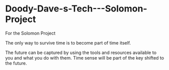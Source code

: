 # Doody-Dave-s-Tech---Solomon-Project
For the Solomon Project

The only way to survive time is to become part of time itself.

The future can be captured by using the tools and resources available to you and what you do with them. 
Time sense will be part of the key shifted to the future.
